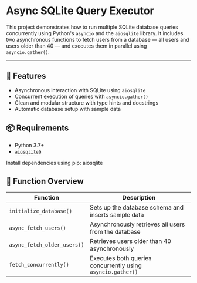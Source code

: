 # Async SQLite Query Executor

This project demonstrates how to run multiple SQLite database queries concurrently using Python's `asyncio` and the `aiosqlite` library. It includes two asynchronous functions to fetch users from a database — all users and users older than 40 — and executes them in parallel using `asyncio.gather()`.

---

## 🚀 Features

- Asynchronous interaction with SQLite using `aiosqlite`
- Concurrent execution of queries with `asyncio.gather()`
- Clean and modular structure with type hints and docstrings
- Automatic database setup with sample data

## 📦 Requirements
- Python 3.7+
- [`aiosqlite`](https://pypi.org/project/aiosqlite/)a

Install dependencies using pip:
aiosqlite

## 🧩 Function Overview
| Function                    | Description                                                 |
| --------------------------- | ----------------------------------------------------------- |
| `initialize_database()`     | Sets up the database schema and inserts sample data         |
| `async_fetch_users()`       | Asynchronously retrieves all users from the database        |
| `async_fetch_older_users()` | Retrieves users older than 40 asynchronously                |
| `fetch_concurrently()`      | Executes both queries concurrently using `asyncio.gather()` |
